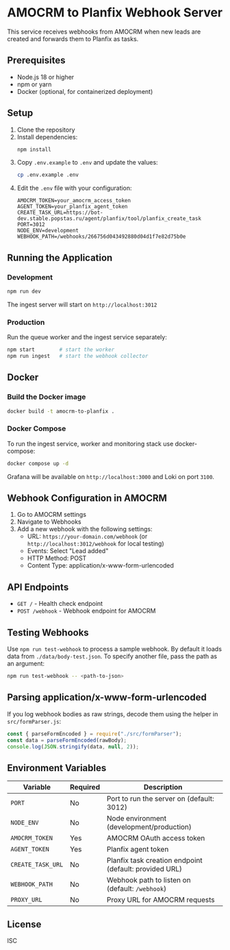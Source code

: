 # AMOCRM to Planfix Webhook Server

This service receives webhooks from AMOCRM when new leads are created and forwards them to Planfix as tasks.

## Prerequisites

- Node.js 18 or higher
- npm or yarn
- Docker (optional, for containerized deployment)

## Setup

1. Clone the repository
2. Install dependencies:
   ```bash
   npm install
   ```
3. Copy `.env.example` to `.env` and update the values:
   ```bash
   cp .env.example .env
   ```
4. Edit the `.env` file with your configuration:
   ```
   AMOCRM_TOKEN=your_amocrm_access_token
   AGENT_TOKEN=your_planfix_agent_token
   CREATE_TASK_URL=https://bot-dev.stable.popstas.ru/agent/planfix/tool/planfix_create_task
   PORT=3012
   NODE_ENV=development
   WEBHOOK_PATH=/webhooks/266756d043492880d04d1f7e82d75b0e
   ```

## Running the Application

### Development

```bash
npm run dev
```

The ingest server will start on `http://localhost:3012`

### Production

Run the queue worker and the ingest service separately:

```bash
npm start        # start the worker
npm run ingest   # start the webhook collector
```

## Docker

### Build the Docker image

```bash
docker build -t amocrm-to-planfix .
```

### Docker Compose

To run the ingest service, worker and monitoring stack use docker-compose:

```bash
docker compose up -d
```

Grafana will be available on `http://localhost:3000` and Loki on port `3100`.

## Webhook Configuration in AMOCRM

1. Go to AMOCRM settings
2. Navigate to Webhooks
3. Add a new webhook with the following settings:
   - URL: `https://your-domain.com/webhook` (or `http://localhost:3012/webhook` for local testing)
   - Events: Select "Lead added"
   - HTTP Method: POST
   - Content Type: application/x-www-form-urlencoded

## API Endpoints

- `GET /` - Health check endpoint
- `POST /webhook` - Webhook endpoint for AMOCRM

## Testing Webhooks

Use `npm run test-webhook` to process a sample webhook. By default it loads data from `./data/body-test.json`.
To specify another file, pass the path as an argument:

```bash
npm run test-webhook -- <path-to-json>
```

## Parsing application/x-www-form-urlencoded

If you log webhook bodies as raw strings, decode them using the helper in `src/formParser.js`:

```js
const { parseFormEncoded } = require("./src/formParser");
const data = parseFormEncoded(rawBody);
console.log(JSON.stringify(data, null, 2));
```


## Environment Variables

| Variable | Required | Description |
|----------|----------|-------------|
| `PORT` | No | Port to run the server on (default: 3012) |
| `NODE_ENV` | No | Node environment (development/production) |
| `AMOCRM_TOKEN` | Yes | AMOCRM OAuth access token |
| `AGENT_TOKEN` | Yes | Planfix agent token |
| `CREATE_TASK_URL` | No | Planfix task creation endpoint (default: provided URL) |
| `WEBHOOK_PATH` | No | Webhook path to listen on (default: `/webhook`) |
| `PROXY_URL` | No | Proxy URL for AMOCRM requests |

## License

ISC
